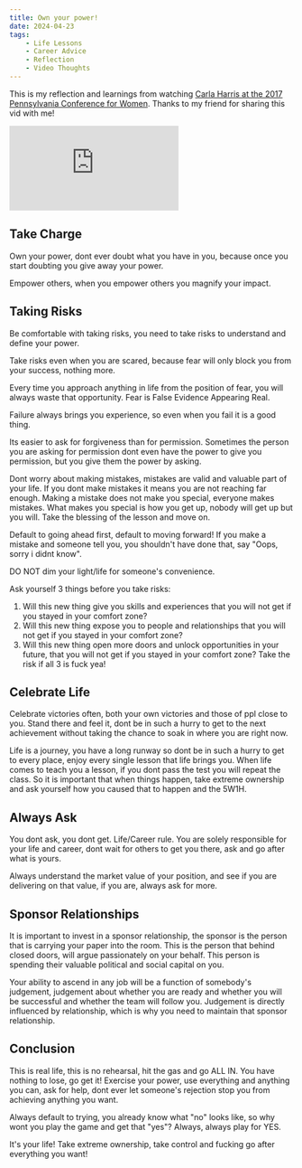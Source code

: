 ```yaml
---
title: Own your power!
date: 2024-04-23
tags:
    - Life Lessons
    - Career Advice
    - Reflection
    - Video Thoughts
---
```

This is my reflection and learnings from watching [Carla Harris at the 2017 Pennsylvania Conference for Women](https://www.youtube.com/watch?v=ygibRq7YGGM). Thanks to my friend for sharing this vid with me!

<iframe src="https://www.youtube.com/embed/ygibRq7YGGM?si=isSZNDnynBEMOtbV" frameborder="0" allow="accelerometer; autoplay; clipboard-write; encrypted-media; gyroscope; picture-in-picture; web-share" referrerpolicy="strict-origin-when-cross-origin" allowfullscreen></iframe>

## Take Charge
Own your power, dont ever doubt what you have in you, because once you start doubting you give away your power.

Empower others, when you empower others you magnify your impact.


## Taking Risks
Be comfortable with taking risks, you need to take risks to understand and define your power.

Take risks even when you are scared, because fear will only block you from your success, nothing more.

Every time you approach anything in life from the position of fear, you will always waste that opportunity. Fear is False Evidence Appearing Real.

Failure always brings you experience, so even when you fail it is a good thing.

Its easier to ask for forgiveness than for permission. Sometimes the person you are asking for permission dont even have the power to give you permission, but you give them the power by asking.

Dont worry about making mistakes, mistakes are valid and valuable part of your life. If you dont make mistakes it means you are not reaching far enough. Making a mistake does not make you special, everyone makes mistakes. What makes you special is how you get up, nobody will get up but you will. Take the blessing of the lesson and move on.

Default to going ahead first, default to moving forward! If you make a mistake and someone tell you, you shouldn't have done that, say "Oops, sorry i didnt know".

DO NOT dim your light/life for someone's convenience.

Ask yourself 3 things before you take risks:
1. Will this new thing give you skills and experiences that you will not get if you stayed in your comfort zone?
2. Will this new thing expose you to people and relationships that you will not get if you stayed in your comfort zone?
3. Will this new thing open more doors and unlock opportunities in your future, that you will not get if you stayed in your comfort zone?
Take the risk if all 3 is fuck yea!


## Celebrate Life
Celebrate victories often, both your own victories and those of ppl close to you. Stand there and feel it, dont be in such a hurry to get to the next achievement without taking the chance to soak in where you are right now.

Life is a journey, you have a long runway so dont be in such a hurry to get to every place, enjoy every single lesson that life brings you. When life comes to teach you a lesson, if you dont pass the test you will repeat the class. So it is important that when things happen, take extreme ownership and ask yourself how you caused that to happen and the 5W1H.

## Always Ask
You dont ask, you dont get. Life/Career rule. You are solely responsible for your life and career, dont wait for others to get you there, ask and go after what is yours.

Always understand the market value of your position, and see if you are delivering on that value, if you are, always ask for more.


## Sponsor Relationships
It is important to invest in a sponsor relationship, the sponsor is the person that is carrying your paper into the room. This is the person that behind closed doors, will argue passionately on your behalf. This person is spending their valuable political and social capital on you.

Your ability to ascend in any job will be a function of somebody's judgement, judgement about whether you are ready and whether you will be successful and whether the team will follow you. Judgement is directly influenced by relationship, which is why you need to maintain that sponsor relationship.


## Conclusion
This is real life, this is no rehearsal, hit the gas and go ALL IN. You have nothing to lose, go get it! Exercise your power, use everything and anything you can, ask for help, dont ever let someone's rejection stop you from achieving anything you want.

Always default to trying, you already know what "no" looks like, so why wont you play the game and get that "yes"? Always, always play for YES.

It's your life! Take extreme ownership, take control and fucking go after everything you want!